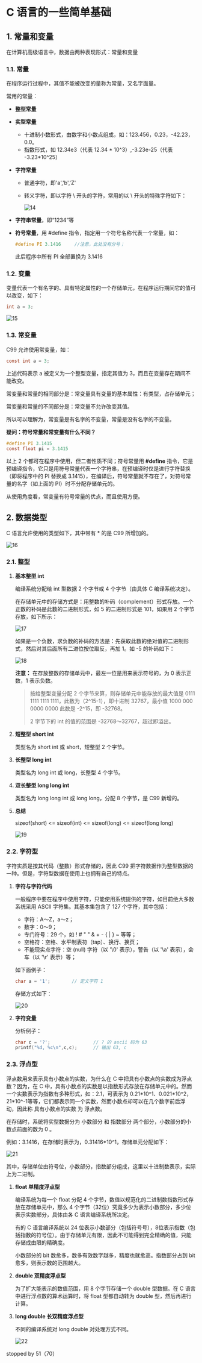 # C 语言的一些简单基础

## 1. 常量和变量

在计算机高级语言中，数据由两种表现形式：常量和变量

### 1.1. 常量

在程序运行过程中，其值不能被改变的量称为常量，又名字面量。

常用的常量：

- **整型常量**

- **实型常量** 

  - 十进制小数形式，由数字和小数点组成，如：123.456，0.23，-42.23，0.0。
  - 指数形式，如 12.34e3（代表 12.34 * 10^3）,-3.23e-25（代表 -3.23*10^25）

- **字符常量**

  - 普通字符，即'a','b','Z'

  - 转义字符，即以字符 \ 开头的字符，常用的以 \ 开头的特殊字符如下：

    ![14](./assets/14.png)

- **字符串常量**，即“1234”等

- **符号常量**，用 #define 指令，指定用一个符号名称代表一个常量，如：

  ```c
  #define PI 3.1416		//注意，此处没有分号；
  ```

  此后程序中所有 PI 全部置换为 3.1416

### 1.2. 变量

变量代表一个有名字的、具有特定属性的一个存储单元，在程序运行期间它的值可以改变，如下：

```c
int a = 3;
```

![15](./assets/15.png)

### 1.3. 常变量

C99 允许使用常变量，如：

```c
const int a = 3;
```

上述代码表示 a 被定义为一个整型变量，指定其值为 3，而且在变量存在期间不能改变。

常变量和常量的相同部分是：常变量具有变量的基本属性：有类型，占存储单元；

常变量和常量的不同部分是：常变量不允许改变其值。

所以可以理解为，常变量是有名字的不变量，常量是没有名字的不变量。

**疑问：符号常量和常变量有什么不同？**

```c
#define PI 3.1415
const float pi = 3.1415
```

以上 2 个都可在程序中使用，但二者性质不同；符号常量用 **#define** 指令，它是预编译指令，它只是用符号常量代表一个字符串，在预编译时仅是进行字符替换（即将程序中的 PI 替换成 3.1415），在编译后，符号常量就不存在了，对符号常量的名字（如上面的 PI）时不分配存储单元的。

从使用角度看，常变量有符号常量的优点，而且使用方便。

## 2. 数据类型

C 语言允许使用的类型如下，其中带有 * 的是 C99 所增加的。

![16](./assets/16.png)

### 2.1. 整型 

1. **基本整型 int**

   编译系统分配给 int 型数据 2 个字节或 4 个字节（由具体 C 编译系统决定）。

   在存储单元中的存储方式是：用整数的补码（complement）形式存放。一个正数的补码是此数的二进制形式，如 5 的二进制形式是 101，如果用 2 个字节存放，如下所示：

   ![17](./assets/17.png)

   如果是一个负数，求负数的补码的方法是：先获取此数的绝对值的二进制形式，然后对其后面所有二进位按位取反，再加 1。如 -5 的补码如下：

   ![18](./assets/18.png)

   **注意：** 在存放整数的存储单元中，最左一位是用来表示符号的，为 0 表示正数，1 表示负数。

   > 按给整型变量分配 2 个字节来算，则存储单元中能存放的最大值是 0111 1111 1111 1111，此数为（2^15-1），即十进制 32767，最小值 1000 000 0000 0000 此数是 -2^15，即 -32768。
   >
   > 2 字节下的 int 的值的范围是 -32768～32767，超过即溢出。

2. **短整型 short int**

   类型名为 short int 或 short，短整型 2 个字节。

3. **长整型 long int**

   类型名为 long int 或 long，长整型 4 个字节。

4. **双长整型 long long int**

   类型名为 long long int 或 long long，分配 8 个字节，是 C99 新增的。

5. **总结**

   sizeof(short) <= sizeof(int) <= sizeof(long) <= sizeof(long long)

   ![19](./assets/19.png)

### 2.2. 字符型

字符实质是按其代码（整数）形式存储的，因此 C99 把字符数据作为整型数据的一种。但是，字符型数据在使用上也拥有自己的特点。

1. **字符与字符代码**

   一般程序中要在程序中使用字符，只能使用系统提供的字符，如目前绝大多数系统采用 ASCII 字符集。其基本集包含了 127 个字符，其中包括：

   - 字符：A～Z，a～z；
   - 数字：0～9；
   - 专门符号：29 个，如 ! # " " & + - { | } ~ 等等；
   - 空格符：空格、水平制表符（tap）、换行、换页；
   - 不能现实点字符：空 (null) 字符（以 '\0' 表示），警告（以 '\a' 表示），会车（以 '\r' 表示）等；

   如下面例子：

   ```c
   char a = '1';		// 定义字符 1
   ```

   存储方式如下：

   ![20](./assets/20.png)

2. **字符变量**

   分析例子：

   ```c
   char c = '?';				// ? 的 ascii 码为 63
   printf("%d, %c\n",c,c);		// 输出 63, c
   ```

### 2.3. 浮点型

浮点数用来表示具有小数点的实数，为什么在 C 中把具有小数点的实数成为浮点数？因为，在 C 中，具有小数点的实数是以指数形式存放在存储单元中的。然而一个实数表示为指数有多种形式，如：2.1，可表示为 0.21\*10^1、0.021\*10^2，21\*10^-1等等，它们都表示同一个实数，然而小数点却可以在几个数字前后浮动，因此称 具有小数点的实数 为 浮点数。

在存储时，系统将实型数据分为 小数部分 和 指数部分 两个部分，小数部分的小数点前面的数为 0 。

例如：3.1416，在存储时表示为，0.31416*10^1，存储单元分配如下：

![21](./assets/21.png)

其中，存储单位由符号位，小数部分，指数部分组成，这里以十进制数表示，实际上为二进制。

1. **float 单精度浮点型**

   编译系统为每一个 float 分配 4 个字节，数值以规范化的二进制数指数形式存放在存储单元中，那么 4 个字节（32位）究竟多少为表示小数部分，多少位表示实数部分，具体由各 C 语言编译系统所决定。

   有的 C 语言编译系统以 24 位表示小数部分（包括符号号），8位表示指数（包括指数的符号位）。由于存储单元有限，因此不可能得到完全精确的值，只能存储成由限的精确度。

   小数部分的 bit 数愈多，数多有效数字越多，精度也就愈高。指数部分占到 bit 愈多，则表示数的范围越大。

2. **double 双精度浮点型**

   为了扩大能表示的数值范围，用 8 个字节存储一个 double 型数据。在 C 语言中进行浮点数的算术运算时，将 float 型都自动转为 double 型，然后再进行计算。

3. **long double 长双精度浮点型**

   不同的编译系统对 long double 对处理方式不同。

   ![22](./assets/22.png)

stopped by 51（70）


